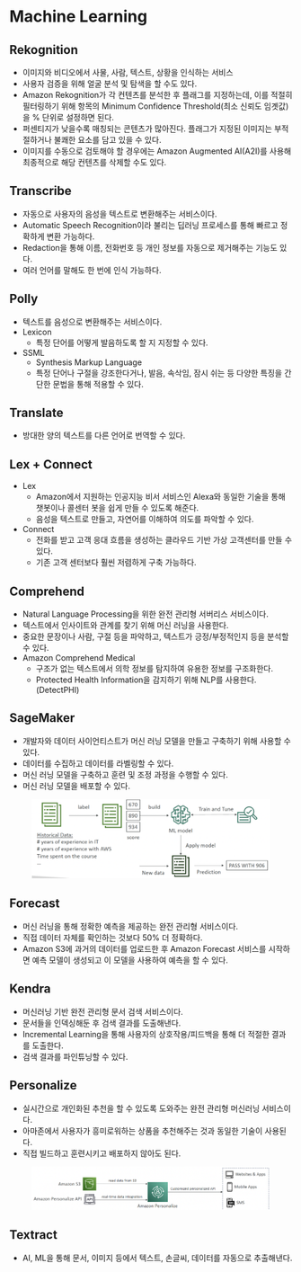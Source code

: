 # Machine Learning

## Rekognition

* 이미지와 비디오에서 사물, 사람, 텍스트, 상황을 인식하는 서비스
* 사용자 검증을 위해 얼굴 분석 및 탐색을 할 수도 있다.
* Amazon Rekognition가 각 컨텐츠를 분석한 후 플래그를 지정하는데, 이를 적절히 필터링하기 위해 항목의 Minimum Confidence Threshold(최소 신뢰도 임곗값)을 % 단위로 설정하면 된다.
* 퍼센티지가 낮을수록 매칭되는 콘텐츠가 많아진다. 플래그가 지정된 이미지는 부적절하거나 불쾌한 요소를 담고 있을 수 있다.
* 이미지를 수동으로 검토해야 할 경우에는 Amazon Augmented AI(A2I)를 사용해 최종적으로 해당 컨텐츠를 삭제할 수도 있다.

## Transcribe

* 자동으로 사용자의 음성을 텍스트로 변환해주는 서비스이다.
* Automatic Speech Recognition이라 불리는 딥러닝 프로세스를 통해 빠르고 정확하게 변환 가능하다.
* Redaction을 통해 이름, 전화번호 등 개인 정보를 자동으로 제거해주는 기능도 있다.
* 여러 언어를 말해도 한 번에 인식 가능하다.

## Polly

* 텍스트를 음성으로 변환해주는 서비스이다.
* Lexicon
  * 특정 단어를 어떻게 발음하도록 할 지 지정할 수 있다.
* SSML
  * Synthesis Markup Language
  * 특정 단어나 구절을 강조한다거나, 발음, 속삭임, 잠시 쉬는 등 다양한 특징을 간단한 문법을 통해 적용할 수 있다.

## Translate

* 방대한 양의 텍스트를 다른 언어로 번역할 수 있다.

## Lex + Connect

* Lex
  * Amazon에서 지원하는 인공지능 비서 서비스인 Alexa와 동일한 기술을 통해 챗봇이나 콜센터 봇을 쉽게 만들 수 있도록 해준다.
  * 음성을 텍스트로 만들고, 자연어를 이해하여 의도를 파악할 수 있다.
* Connect
  * 전화를 받고 고객 응대 흐름을 생성하는 클라우드 기반 가상 고객센터를 만들 수 있다.
  * 기존 고객 센터보다 훨씬 저렴하게 구축 가능하다.

## Comprehend

* Natural Language Processing을 위한 완전 관리형 서버리스 서비스이다.
* 텍스트에서 인사이트와 관계를 찾기 위해 머신 러닝을 사용한다.
* 중요한 문장이나 사람, 구절 등을 파악하고, 텍스트가 긍정/부정적인지 등을 분석할 수 있다.
* Amazon Comprehend Medical
  * 구조가 없는 텍스트에서 의학 정보를 탐지하여 유용한 정보를 구조화한다.
  * Protected Health Information을 감지하기 위해 NLP를 사용한다. (DetectPHI)

## SageMaker

* 개발자와 데이터 사이언티스트가 머신 러닝 모델을 만들고 구축하기 위해 사용할 수 있다.
* 데이터를 수집하고 데이터를 라벨링할 수 있다.
* 머신 러닝 모델을 구축하고 훈련 및 조정 과정을 수행할 수 있다.
* 머신 러닝 모델을 배포할 수 있다.

<figure><img src="../.gitbook/assets/image (18).png" alt=""><figcaption></figcaption></figure>

## Forecast

* 머신 러닝을 통해 정확한 예측을 제공하는 완전 관리형 서비스이다.
* 직접 데이터 자체를 확인하는 것보다 50% 더 정확하다.
* Amazon S3에 과거의 데이터를 업로드한 후 Amazon Forecast 서비스를 시작하면 예측 모델이 생성되고 이 모델을 사용하여 예측을 할 수 있다.

## Kendra

* 머신러닝 기반 완전 관리형 문서 검색 서비스이다.
* 문서들을 인덱싱해둔 후 검색 결과를 도출해낸다.
* Incremental Learning을 통해 사용자의 상호작용/피드백을 통해 더 적절한 결과를 도출한다.
* 검색 결과를 파인튜닝할 수 있다.

## Personalize

* 실시간으로 개인화된 추천을 할 수 있도록 도와주는 완전 관리형 머신러닝 서비스이다.
* 아마존에서 사용자가 흥미로워하는 상품을 추천해주는 것과 동일한 기술이 사용된다.
* 직접 빌드하고 훈련시키고 배포하지 않아도 된다.

<figure><img src="../.gitbook/assets/image (19).png" alt=""><figcaption></figcaption></figure>

## Textract

* AI, ML을 통해 문서, 이미지 등에서 텍스트, 손글씨, 데이터를 자동으로 추출해낸다.
